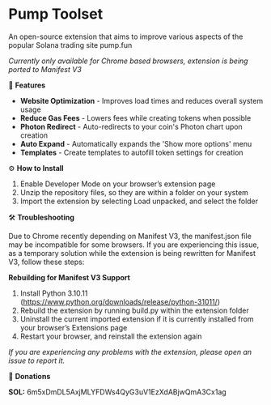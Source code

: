 # Pump Toolset
An open-source extension that aims to improve various aspects of the popular Solana trading site pump.fun

*Currently only available for Chrome based browsers, extension is being ported to Manifest V3*


💎 **Features**

  * **Website Optimization** - Improves load times and reduces overall system usage
  * **Reduce Gas Fees** - Lowers fees while creating tokens when possible
  * **Photon Redirect** - Auto-redirects to your coin's Photon chart upon creation
  * **Auto Expand** - Automatically expands the 'Show more options' menu
  * **Templates** - Create templates to autofill token settings for creation


⚙️ **How to Install**

  1. Enable Developer Mode on your browser’s extension page
  2. Unzip the repository files, so they are within a folder on your system
  3. Import the extension by selecting Load unpacked, and select the folder


🛠️ **Troubleshooting**

Due to Chrome recently depending on Manifest V3, the manifest.json file may be incompatible for some browsers. If you are experiencing this issue, as a temporary solution while the extension is being rewritten for Manifest V3, follow these steps:

**Rebuilding for Manifest V3 Support**
  1. Install Python 3.10.11 (https://www.python.org/downloads/release/python-31011/)
  2. Rebuild the extension by running build.py within the extension folder 
  3. Uninstall the current imported extension if it is currently installed from your browser’s Extensions page
  4. Restart your browser, and reinstall the extension again

*If you are experiencing any problems with the extension, please open an issue to report it.*


💙 **Donations**

**SOL:** 6m5xDmDL5AxjMLYFDWs4QyG3uV1EzXdABjwQmA3Cx1ag
